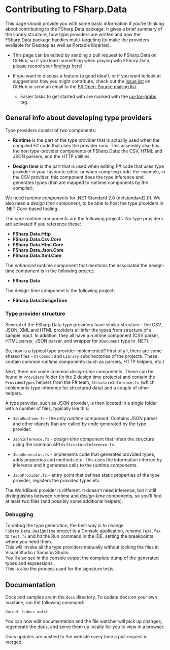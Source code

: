 Contributing to FSharp.Data
=======================

This page should provide you with some basic information if you're thinking about
contributing to the FSharp.Data package. It gives a brief summary of the library 
structure, how type providers are written and how the FSharp.Data package handles 
multi-targeting (to make the providers available for Desktop as well
as Portable libraries).

 * This page can be edited by sending a pull request to FSharp.Data on GitHub, so
   if you learn something when playing with FSharp.Data, please record your
   [findings here](https://github.com/fsharp/FSharp.Data/blob/master/CONTRIBUTING.md)!

 * If you want to discuss a feature (a good idea!), or if you want to look at 
   suggestions how you might contribute, check out the
   [Issue list](https://github.com/fsharp/FSharp.Data/issues) on GitHub or send
   an email to the [F# Open-Source mailing list](http://groups.google.com/group/fsharp-opensource).
   
   * Easier tasks to get started with are marked with the [up-for-grabs](https://github.com/fsharp/FSharp.Data/labels/up-for-grabs) tag.

## General info about developing type providers

Type providers consist of two components:

 * **Runtime** is the part of the type provider that is actually used when the
   compiled F# code that uses the provider runs. This assembly also has the
   non type-provider components of FSharp.Data: the CSV, HTML and JSON parsers, and
   the HTTP utilities.

 * **Design time** is the part that is used when editing F# code that uses type
   provider in your favourite editor or when compiling code. For example, in the
   CSV provider, this component does the type inference and generates types
   (that are mapped to runtime components by the compiler).

We need _runtime components_ for .NET Standard 2.0 (netstandard2.0). We also need a _design time_
component, to be able to host the type providers in .NET Core-based tooling.

The _core_ runtime components are the following projects. No type providers are activated if you reference these:

 * **FSharp.Data.Http**
 * **FSharp.Data.Csv.Core**
 * **FSharp.Data.Html.Core**
 * **FSharp.Data.Json.Core**
 * **FSharp.Data.Xml.Core**
 
The _enhanced_ runtime component that mentions the associated the design-time component is in the following project:

 * **FSharp.Data**
 
The design-time component is the following project:

 * **FSharp.Data.DesignTime**
 
### Type provider structure

Several of the FSharp.Data type providers have similar structure - the CSV, JSON, XML and HTML
providers all infer the types from structure of a sample input. In addition, they all
have a runtime component (CSV parser, HTML parser, JSON parser, and wrapper for `XDocument` type in .NET).

So, how is a typical type provider implemented? First of all, there are some shared 
files - in `Common` and `Library` subdirectories of the projects. These contain common
_runtime_ components (such as parsers, HTTP helpers, etc.)

Next, there are some common _design-time_ components. These can be found in `Providers`
folder (in the 2 design time projects) and contain the `ProvidedTypes` helpers from the
F# team, `StructureInference.fs` (which implements type inference for structured data)
and a couple of other helpers.

A type provider, such as JSON provider, is then located in a single folder with a number
of files, typically like this:

 * `JsonRuntime.fs` - the only _runtime_ component. Contains JSON parser and other 
   objects that are called by code generated by the type provider.

 * `JsonInference.fs` - _design-time_ component that infers the structure using 
   the common API in `StructureInference.fs`.

 * `JsonGenerator.fs` - implements code that generates provided types, adds properties
   and methods etc. This uses the information inferred by inference and it generates
   calls to the runtime components.

 * `JsonProvider.fs` - entry point that defines static properties of the type provider,
   registers the provided types etc.

The WorldBank provider is different. It doesn't need inference, but it still distinguishes
between _runtime_ and _design-time_ components, so you'll find at least two files (and possibly some additional helpers).

### Debugging

To debug the type generation, the best way is to change `FSharp.Data.DesignTime` project to a Console application,
rename `Test.fsx` to `Test.fs` and hit the Run command in the IDE, setting the breakpoints where you need them.  
This will invoke all the type providers manually without locking the files in Visual Studio / Xamarin Studio.  
You'll also see in the console output the complete dump of the generated types and expressions.  
This is also the process used for the signature tests.

## Documentation

Docs and samples are in the `docs` directory. To update docs on your own machine, run the following command:

```console
dotnet fsdocs watch
```

You can now edit documentation and the file watcher will pick up changes, regenerate the docs, and serve them up locally for you to view in a browser.

Docs updates are pushed to the website every time a pull request is merged.
